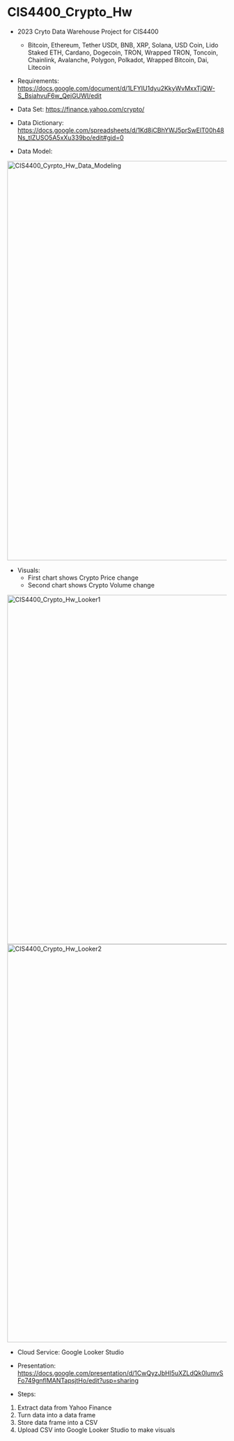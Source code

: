 # CIS4400_Crypto_Hw

- 2023 Cryto Data Warehouse Project for CIS4400

  - Bitcoin, Ethereum, Tether USDt, BNB, XRP, Solana, USD Coin, Lido Staked ETH, Cardano, Dogecoin, TRON, Wrapped TRON, Toncoin, Chainlink, Avalanche, Polygon, Polkadot, Wrapped Bitcoin, Dai, Litecoin

- Requirements:
https://docs.google.com/document/d/1LFYIU1dyu2KkyWvMxxTjQW-S_BsiahvuF6w_QejGUWI/edit

- Data Set: 
https://finance.yahoo.com/crypto/

- Data Dictionary:
https://docs.google.com/spreadsheets/d/1Kd8iCBhYWJ5prSwElT00h48Ns_tIZUSO5A5xXu339bo/edit#gid=0

- Data Model:

<img width="915" alt="CIS4400_Cyrpto_Hw_Data_Modeling" src="https://github.com/andchen2/CIS4400_Crypto_Hw/assets/132695752/00b7dd7b-2634-4ae0-8efb-4d717067ac6f">


- Visuals:
  - First chart shows Crypto Price change 
  - Second chart shows Crypto Volume change 

<img width="800" alt="CIS4400_Crypto_Hw_Looker1" src="https://github.com/andchen2/CIS4400_Crypto_Hw/assets/132695752/d0b7493a-f371-4fff-82bf-0b359d7beebd">
<img width="912" alt="CIS4400_Crypto_Hw_Looker2" src="https://github.com/andchen2/CIS4400_Crypto_Hw/assets/132695752/bb06828c-c51c-4030-bf88-6c4cb71a5950">


- Cloud Service: Google Looker Studio

- Presentation:
https://docs.google.com/presentation/d/1CwQyzJbHl5uXZLdQk0IumvSFo749gnflMANTapsjtHo/edit?usp=sharing

- Steps:
1. Extract data from Yahoo Finance
2. Turn data into a data frame
3. Store data frame into a CSV
4. Upload CSV into Google Looker Studio to make visuals

